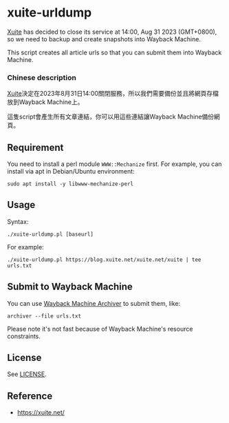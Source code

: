 # xuite-urldump

[Xuite](https://xuite.net/) has decided to close its service at 14:00, Aug 31 2023 (GMT+0800), so we need to backup and create snapshots into Wayback Machine.

This script creates all article urls so that you can submit them into Wayback Machine.

### Chinese description

[Xuite](https://xuite.net/)決定在2023年8月31日14:00關閉服務，所以我們需要備份並且將網頁存檔放到Wayback Machine上。

這隻script會產生所有文章連結，你可以用這些連結讓Wayback Machine備份網頁。

## Requirement

You need to install a perl module `WWW::Mechanize` first.  For example, you can install via apt in Debian/Ubuntu environment:

    sudo apt install -y libwww-mechanize-perl

## Usage

Syntax:

    ./xuite-urldump.pl [baseurl]

For example:

    ./xuite-urldump.pl https://blog.xuite.net/xuite.net/xuite | tee urls.txt

## Submit to Wayback Machine

You can use [Wayback Machine Archiver](https://github.com/agude/wayback-machine-archiver) to submit them, like:

    archiver --file urls.txt

Please note it's not fast because of Wayback Machine's resource constraints.

## License

See [LICENSE](LICENSE).

## Reference

* https://xuite.net/
